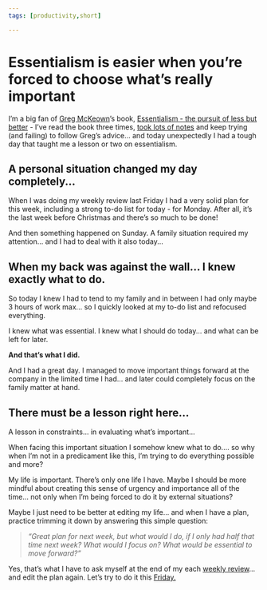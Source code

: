 ```yaml
---
tags: [productivity,short]

---
```


# Essentialism is easier when you’re forced to choose what’s really important

I’m a big fan of [Greg McKeown](https://sliwinski.com/greg-mckeown)’s book, [Essentialism - the pursuit of less but better](https://sliwinski.com/essentialism) - I’ve read the book three times, [took lots of notes](https://sliwinski.com/essentialist) and keep trying (and failing) to follow Greg’s advice... and today unexpectedly I had a tough day that taught me a lesson or two on essentialism.

## A personal situation changed my day completely...

When I was doing my weekly review last Friday I had a very solid plan for this week, including a strong to-do list for today - for Monday. After all, it’s the last week before Christmas and there’s so much to be done!

And then something happened on Sunday. A family situation required my attention... and I had to deal with it also today...

## When my back was against the wall... I knew exactly what to do.

So today I knew I had to tend to my family and in between I had only maybe 3 hours of work max... so I quickly looked at my to-do list and refocused everything.

I knew what was essential. I knew what I should do today... and what can be left for later.

**And that’s what I did.**

And I had a great day. I managed to move important things forward at the company in the limited time I had... and later could completely focus on the family matter at hand.

## There must be a lesson right here...

A lesson in constraints... in evaluating what’s important...

When facing this important situation I somehow knew what to do.... so why when I’m not in a predicament like this, I’m trying to do everything possible and more?

My life is important. There’s only one life I have. Maybe I should be more mindful about creating this sense of urgency and importance all of the time... not only when I’m being forced to do it by external situations?

Maybe I just need to be better at editing my life... and when I have a plan, practice trimming it down by answering this simple question:

> *“Great plan for next week, but what would I do, if I only had half that time next week? What would I focus on? What would be essential to move forward?”*

Yes, that’s what I have to ask myself at the end of my each [weekly review](https://sliwinski.com/weekly-review)... and edit the plan again. Let’s try to do it this [Friday.](https://sliwinski.com/tgif)


[n]: https://michael.gratis/nozbe
[p]: /podcast